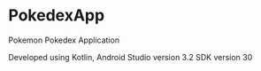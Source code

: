 # PokedexApp
Pokemon Pokedex Application

Developed using Kotlin, Android Studio version 3.2
SDK version 30
